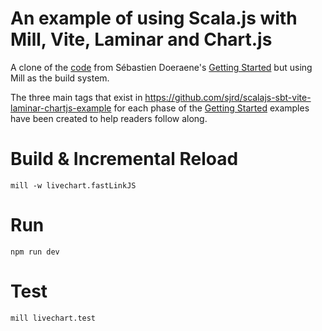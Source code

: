 # An example of using Scala.js with Mill, Vite, Laminar and Chart.js

A clone of the [code](https://github.com/sjrd/scalajs-sbt-vite-laminar-chartjs-example) from Sébastien Doeraene's [Getting Started](https://www.scala-js.org/doc/tutorial/scalajs-vite.html) but using Mill as the build system.

The three main tags that exist in https://github.com/sjrd/scalajs-sbt-vite-laminar-chartjs-example for each phase of the [Getting Started](https://www.scala-js.org/doc/tutorial/scalajs-vite.html) examples have been created to help readers follow along.

# Build & Incremental Reload
```
mill -w livechart.fastLinkJS
```

# Run
```
npm run dev
```

# Test
```
mill livechart.test
```